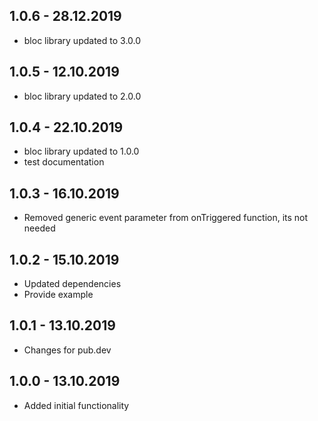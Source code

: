 ## 1.0.6 - 28.12.2019
* bloc library updated to 3.0.0

## 1.0.5 - 12.10.2019
* bloc library updated to 2.0.0

## 1.0.4 - 22.10.2019
* bloc library updated to 1.0.0
* test documentation

## 1.0.3 - 16.10.2019
* Removed generic event parameter from onTriggered function, its not needed

## 1.0.2 - 15.10.2019

* Updated dependencies
* Provide example

## 1.0.1 - 13.10.2019

* Changes for pub.dev

## 1.0.0 - 13.10.2019

* Added initial functionality
